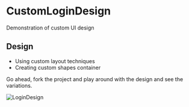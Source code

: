 # CustomLoginDesign
Demonstration of custom UI design

## Design
- Using custom layout techniques
- Creating custom shapes container

Go ahead, fork the project and play around with the design and see the variations.

![LoginDesign](https://user-images.githubusercontent.com/4559525/173633207-92b370a7-8a09-4782-9ace-75d3daa78ad4.png)
